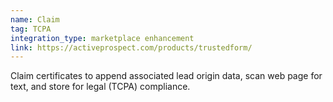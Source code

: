 ```yaml
---
name: Claim
tag: TCPA
integration_type: marketplace enhancement
link: https://activeprospect.com/products/trustedform/
---
```

Claim certificates to append associated lead origin data, scan web page for text, and store for legal (TCPA) compliance.
